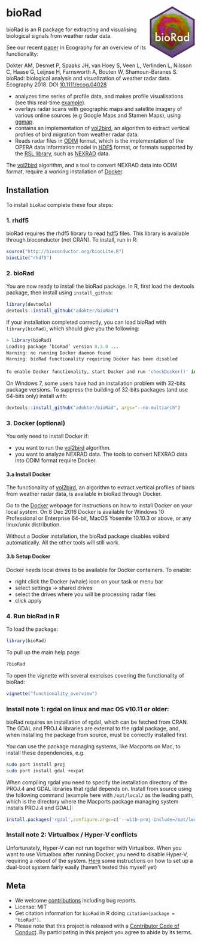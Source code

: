 # bioRad <img src="man/figures/logo.png" align="right">

bioRad is an R package for extracting and visualising biological signals from weather radar data.

See our recent [paper](https://doi.org/10.1111/ecog.04028) in Ecography for an overview of its functionality:

Dokter AM, Desmet P, Spaaks JH, van Hoey S, Veen L, Verlinden L, Nilsson C, Haase G, Leijnse H, Farnsworth A, Bouten W, Shamoun-Baranes S. bioRad: biological analysis and visualization of weather radar data. Ecography 2018. DOI [10.1111/ecog.04028](https://doi.org/10.1111/ecog.04028)


* analyzes time series of profile data, and makes profile visualisations (see this real-time [example](http://www.flysafe-birdtam.eu/profile.php?radar=herwijnen)).
* overlays radar scans with geographic maps and satellite imagery of various online sources (e.g Google Maps and Stamen Maps), using  [ggmap](https://cran.r-project.org/web/packages/ggmap/index.html).
* contains an implementation of [vol2bird](https://github.com/adokter/vol2bird), an algorithm to extract vertical profiles of bird migration from weather radar data. 
* Reads radar files in [ODIM](http://www.eumetnet.eu/sites/default/files/OPERA2014_O4_ODIM_H5-v2.2.pdf) format, which is the implementation of the OPERA data information model in [HDF5](https://support.hdfgroup.org/HDF5/) format, or formats supported by the [RSL library](http://trmm-fc.gsfc.nasa.gov/trmm_gv/software/rsl/), such as [NEXRAD](https://www.ncdc.noaa.gov/data-access/radar-data/nexrad) data.

The [vol2bird](https://github.com/adokter/vol2bird) algorithm, and a tool to convert NEXRAD data into ODIM format, require a working installation of [Docker](https://www.docker.com/).

## Installation

To install `bioRad` complete these four steps:

### 1. rhdf5

bioRad requires the rhdf5 library to read [hdf5](https://support.hdfgroup.org/HDF5/) files. This library is available through bioconductor (not CRAN). To install, run in R:

```r
source("http://bioconductor.org/biocLite.R")
biocLite("rhdf5")
```

### 2. bioRad 

You are now ready to install the bioRad package. In R, first load the devtools package, then install using `install_github`:

```r
library(devtools)
devtools::install_github("adokter/bioRad")
```

If your installation completed correctly, you can load bioRad with `library(bioRad)`, which should give you the following:

```r
> library(bioRad)
Loading package ‘bioRad’ version 0.3.0 ...
Warning: no running Docker daemon found
Warning: bioRad functionality requiring Docker has been disabled

To enable Docker functionality, start Docker and run 'checkDocker()' in R
```

On Windows 7, some users have had an installation problem with 32-bits package versions. To suppress the building of 32-bits packages (and use 64-bits only) install with:

```r
devtools::install_github("adokter/bioRad", args="--no-multiarch")
```

### 3. Docker (optional)

You only need to install Docker if:

* you want to run the [vol2bird](https://github.com/adokter/vol2bird) algorithm.
* you want to analyze NEXRAD data. The tools to convert NEXRAD data into ODIM format require Docker.

#### 3.a Install Docker

The functionality of [vol2bird](https://github.com/adokter/vol2bird), an algorithm to extract vertical profiles of birds from weather radar data, is available in bioRad through Docker.

Go to the [Docker](https://www.docker.com/) webpage for instructions on how to install Docker on your local system. On 8 Dec 2016 Docker is available for Windows 10 Professional or Enterprise 64-bit, MacOS Yosemite 10.10.3 or above, or any linux/unix distribution.

Without a Docker installation, the bioRad package disables volbird automatically. All the other tools will still work.

#### 3.b Setup Docker

Docker needs local drives to be available for Docker containers. To enable:

* right click the Docker (whale) icon on your task or menu bar
* select settings -> shared drives
* select the drives where you will be processing radar files
* click apply

### 4. Run bioRad in R

To load the package:

```r
library(bioRad)
```

To pull up the main help page:

```r
?bioRad
```

To open the vignette with several exercises covering the functionality of bioRad:

```r
vignette("functionality_overview")
```

### Install note 1: rgdal on linux and mac OS v10.11 or older:

bioRad requires an installation of rgdal, which can be fetched from CRAN. The GDAL and PROJ.4 libraries are external to the rgdal package, and, when installing the package from source, must be correctly installed first.

You can use the package managing systems, like Macports on Mac, to install these dependencies, e.g.

```bash
sudo port install proj
sudo port install gdal +expat
```

When compiling rgdal you need to specify the installation directory of the PROJ.4 and GDAL libraries that rgdal depends on. Install from source using the following command (example here with `/opt/local/` as the leading path, which is the directory where the Macports package managing system installs PROJ.4 and GDAL):

```r
install.packages('rgdal',configure.args=c('--with-proj-include=/opt/local/include', '--with-proj-lib=/opt/local/lib', '--with-gdal-config=/opt/local/bin/gdal-config'),type="source")
```

### Install note 2: Virtualbox / Hyper-V conflicts

Unfortunately, Hyper-V can not run together with Virtualbox. When you want to use Virtualbox after running Docker, you need to disable Hyper-V, requiring a reboot of the system. [Here](https://marcofranssen.nl/switch-between-hyper-v-and-virtualbox-on-windows/) some instructions on how to set up a dual-boot system fairly easily (haven't tested this myself yet)

## Meta

* We welcome [contributions](.github/CONTRIBUTING.md) including bug reports.
* License: MIT
* Get citation information for `bioRad` in R doing `citation(package = "bioRad")`.
* Please note that this project is released with a [Contributor Code of Conduct](.github/CODE_OF_CONDUCT.md). By participating in this project you agree to abide by its terms.
